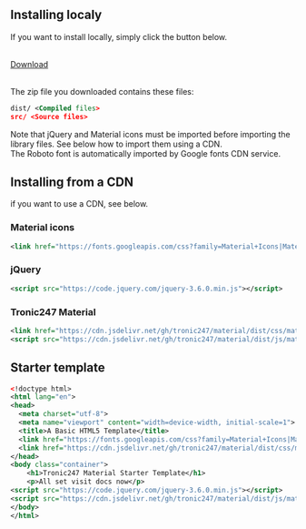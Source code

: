 ## Installing localy

If you want to install locally, simply click the button below.

<br>
<a class="btn unelevated" href="https://github.com/Tronic247/material/archive/refs/heads/main.zip">Download</a>
<br><br>

The zip file you downloaded contains these files:
```xml
dist/ <Compiled files>
src/ <Source files>
```

<div class="alert alert-primary">
 Note that jQuery and Material icons must be imported before importing the library files. See below how to import them using a CDN.
<br>The Roboto font is automatically imported by Google fonts CDN service.
</div>

## Installing from a CDN

if you want to use a CDN, see below.

### Material icons

```xml
<link href="https://fonts.googleapis.com/css?family=Material+Icons|Material+Icons+Outlined|Material+Icons+Two+Tone|Material+Icons+Round|Material+Icons+Sharp" rel="stylesheet">
```

### jQuery

```xml
<script src="https://code.jquery.com/jquery-3.6.0.min.js"></script>
```

### Tronic247 Material

```xml
<link href="https://cdn.jsdelivr.net/gh/tronic247/material/dist/css/material.min.css" rel="stylesheet" />
<script src="https://cdn.jsdelivr.net/gh/tronic247/material/dist/js/material.min.js"></script>
```

## Starter template

```xml
<!doctype html>
<html lang="en">
<head>
  <meta charset="utf-8">
  <meta name="viewport" content="width=device-width, initial-scale=1">
  <title>A Basic HTML5 Template</title>
  <link href="https://fonts.googleapis.com/css?family=Material+Icons|Material+Icons+Outlined|Material+Icons+Two+Tone|Material+Icons+Round|Material+Icons+Sharp" rel="stylesheet">
  <link href="https://cdn.jsdelivr.net/gh/tronic247/material/dist/css/material.min.css" rel="stylesheet" />
</head>
<body class="container">
	<h1>Tronic247 Material Starter Template</h1>
	<p>All set visit docs now</p>
<script src="https://code.jquery.com/jquery-3.6.0.min.js"></script>
<script src="https://cdn.jsdelivr.net/gh/tronic247/material/dist/js/material.min.js"></script>
</body>
</html>
```
